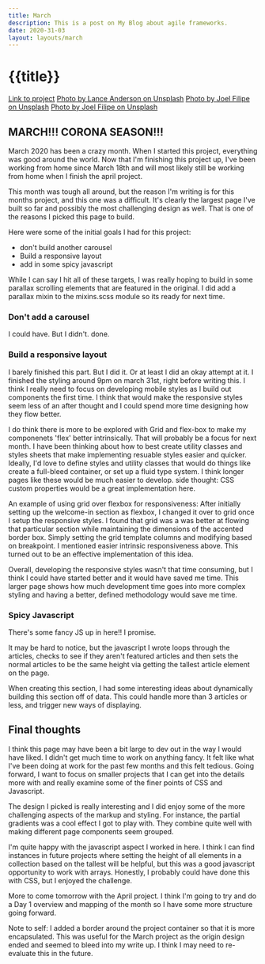 ```yaml
---
title: March
description: This is a post on My Blog about agile frameworks.
date: 2020-31-03
layout: layouts/march
---
```


<h1 class="h1">{{title}}</h1>

[Link to project](https://www.behance.net/gallery/33985094/INTO-architecture-office)
[Photo by Lance Anderson on Unsplash](https://unsplash.com/photos/QdAAasrZhdk)
[Photo by Joel Filipe on Unsplash](https://unsplash.com/photos/RFDP7_80v5A)
[Photo by Joel Filipe on Unsplash](https://unsplash.com/photos/g8OgQYKT9e4)

## MARCH!!! CORONA SEASON!!!

March 2020 has been a crazy month. When I started this project, everything was good around the world. Now that I'm finishing this project up, I've been working from home since March 18th and will most likely still be working from home when I finish the april project.

This month was tough all around, but the reason I'm writing is for this months project, and this one was a difficult. It's clearly the largest page I've built so far and possibly the most challenging design as well. That is one of the reasons I picked this page to build.

Here were some of the initial goals I had for this project:

- don't build another carousel
- Build a responsive layout
- add in some spicy javascript

While I can say I hit all of these targets, I was really hoping to build in some parallax scrolling elements that are featured in the original. I did add a parallax mixin to the mixins.scss module so its ready for next time.

### Don't add a carousel

I could have. But I didn't. done.

### Build a responsive layout

I barely finished this part. But I did it. Or at least I did an okay attempt at it. I finished the styling around 9pm on march 31st, right before writing this. I think I really need to focus on developing mobile styles as I build out components the first time. I think that would make the responsive styles seem less of an after thought and I could spend more time designing how they flow better.

I do think there is more to be explored with Grid and flex-box to make my componenets 'flex' better intrinsically. That will probably be a focus for next month. I have been thinking about how to best create utility classes and styles sheets that make implementing resuable styles easier and quicker.  Ideally, I'd love to define styles and utility classes that would do things like create a full-bleed container, or set up a fluid type system. I think longer pages like these would be much easier to develop. side thought: CSS custom properties would be a great implementation here.

An example of using grid over flexbox for responsiveness: After initially setting up the welcome-in section as flexbox, I changed it over to grid once I setup the responsive styles. I found that grid was a was better at flowing that particular section while maintaining the dimensions of the accented border box. Simply setting the grid template columns and modifying based on breakpoint. I mentioned easier intrinsic responsiveness above. This turned out to be an effective implementation of this idea.

Overall, developing the responsive styles wasn't that time consuming, but I think I could have started better and it would have saved me time. This larger page shows how much development time goes into more complex styling and having a better, defined methodology would save me time.

### Spicy Javascript

There's some fancy JS up in here!! I promise.

It may be hard to notice, but the javascript I wrote loops through the articles, checks to see if they aren't featured articles and then sets the normal articles to be the same height via getting the tallest article element on the page.

When creating this section, I had some interesting ideas about dynamically building this section off of data. This could handle more than 3 articles or less, and trigger new ways of displaying.


## Final thoughts

I think this page may have been a bit large to dev out in the way I would have liked. I didn't get much time to work on anything fancy. It felt like what I've been doing at work for the past few months and this felt tedious. Going forward, I want to focus on smaller projects that I can get into the details more with and really examine some of the finer points of CSS and Javascript. 

The design I picked is really interesting and I did enjoy some of the more challenging aspects of the markup and styling. For instance, the partial gradients was a cool effect I got to play with. They combine quite well with making different page components seem grouped. 

I'm quite happy with the javascript aspect I worked in here. I think I can find instances in future projects where setting the height of all elements in a collection based on the tallest will be helpful, but this was a good javascript opportunity to work with arrays. Honestly, I probably could have done this with CSS, but I enjoyed the challenge. 

More to come tomorrow with the April project. I think I'm going to try and do a Day 1 overview and mapping of the month so I have some more structure going forward. 

Note to self: I added a border around the project container so that it is more encapsulated. This was useful for the March project as the origin design ended and seemed to bleed into my write up. I think I may need to re-evaluate this in the future.

